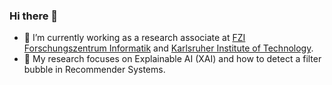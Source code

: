 ### Hi there 👋

- 🔭 I’m currently working as a research associate at [FZI Forschungszentrum Informatik](https://www.fzi.de/startseite/) and [Karlsruher Institute of Technology](https://im.iism.kit.edu/index.php).
- 🌱 My research focuses on Explainable AI (XAI) and how to detect a filter bubble in Recommender Systems.


<!--
**alexandergrote/alexandergrote** is a ✨ _special_ ✨ repository because its `README.md` (this file) appears on your GitHub profile.

Here are some ideas to get you started:

- 🔭 I’m currently working on ...
- 🌱 I’m currently learning ...
- 👯 I’m looking to collaborate on ...
- 🤔 I’m looking for help with ...
- 💬 Ask me about ...
- 📫 How to reach me: ...
- 😄 Pronouns: ...
- ⚡ Fun fact: ...
-->
